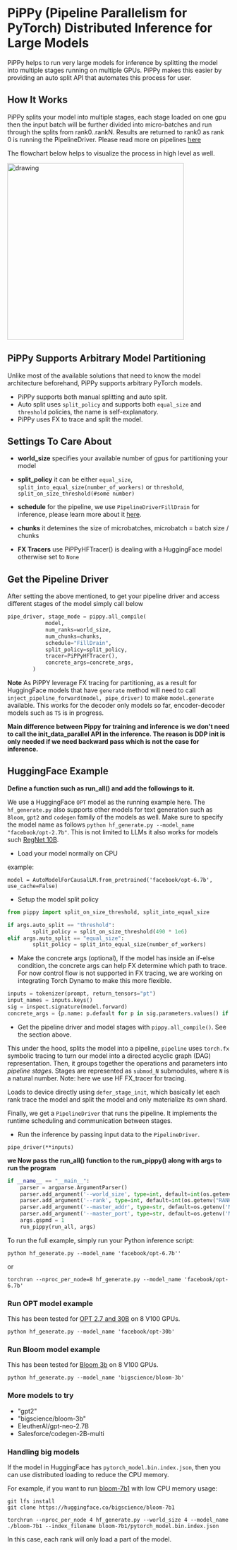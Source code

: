 # PiPPy (Pipeline Parallelism for PyTorch) Distributed Inference for Large Models

PiPPy helps to run very large models for inference by splitting the model into multiple stages running on multiple GPUs.
PiPPy makes this easier by providing an auto split API that automates this process for user.

## How It Works

PiPPy splits your model into multiple stages, each stage loaded on one gpu then the input batch will be further divided into micro-batches and run through the splits from
rank0..rankN. Results are returned to rank0 as rank 0 is running the PipelineDriver. Please read more on pipelines [here](https://github.com/pytorch/tau/blob/main/README.md)

The flowchart below helps to visualize the process in high level as well.

<img src="https://user-images.githubusercontent.com/9162336/207237303-86dc02fe-dae0-4335-8d23-c56d31ecdb87.png" alt="drawing" width="400"/>

## PiPPy Supports Arbitrary Model Partitioning

Unlike most of the available solutions that need to know the model architecture beforehand, PiPPy supports arbitrary PyTorch models.

- PiPPy supports both manual splitting and auto split.
- Auto split uses `split_policy` and supports both `equal_size` and `threshold` policies, the name is self-explanatory.
- PiPPy uses FX to trace and split the model.

## Settings To Care About

- **world_size** specifies your available number of gpus for partitioning your model

- **split_policy** it can be either `equal_size`, `split_into_equal_size(number_of_workers)` or `threshold`, `split_on_size_threshold(#some number)`

- **schedule** for the pipeline, we use `PipelineDriverFillDrain` for inference, please learn more about it [here](https://github.com/pytorch/tau/blob/main/README.md#advanced-pipeline-schedules).

- **chunks** it detemines the size of microbatches, microbatch = batch size / chunks

- **FX Tracers** use PiPPyHFTracer() is dealing with a HuggingFace model otherwise set to `None`

## Get the Pipeline Driver

After setting the above mentioned, to get your pipeline driver and access different stages of the model simply call below

```python
pipe_driver, stage_mode = pippy.all_compile(
            model,
            num_ranks=world_size,
            num_chunks=chunks,
            schedule="FillDrain",
            split_policy=split_policy,
            tracer=PiPPyHFTracer(),
            concrete_args=concrete_args,
        )
```

**Note** As PiPPY leverage FX tracing for partitioning, as a result for HuggingFace models that have `generate` method will need to call `inject_pipeline_forward(model, pipe_driver)` to make `model.generate` available. This works for the decoder only models so far, encoder-decoder models such as `T5` is in progress.

**Main difference between Pippy for training and inference is we don't need to call the init_data_parallel API in the inference. The reason is DDP init is only needed if we need backward pass which is not the case for inference.**

## HuggingFace Example

**Define a function such as run_all() and add the followings to it.**

We use a HuggingFace `OPT` model as the running example here. The `hf_generate.py` also supports other models for text generation such as `Bloom`, `gpt2` and `codegen` family of the models as well. Make sure to specify the model name as follows `python hf_generate.py --model_name "facebook/opt-2.7b"`. This is not limited to LLMs it also works for models such [RegNet 10B](https://huggingface.co/facebook/regnet-y-10b-seer).

- Load your model normally on CPU

example:

`model = AutoModelForCausalLM.from_pretrained('facebook/opt-6.7b', use_cache=False)`

- Setup the model split policy

```python
from pippy import split_on_size_threshold, split_into_equal_size

if args.auto_split == "threshold":
        split_policy = split_on_size_threshold(490 * 1e6)
elif args.auto_split == "equal_size":
        split_policy = split_into_equal_size(number_of_workers)
```

- Make the concrete args (optional), If the model has inside an if-else condition, the concrete args can help FX determine which path to trace. For now control flow is not supported in FX tracing, we are working on integrating Torch Dynamo to make this more flexible.

```python
inputs = tokenizer(prompt, return_tensors="pt")
input_names = inputs.keys()
sig = inspect.signature(model.forward)
concrete_args = {p.name: p.default for p in sig.parameters.values() if p.name not in input_names}
```

- Get the pipeline driver and model stages with `pippy.all_compile()`. See the section above.

This under the hood, splits the model into a pipeline, `pipeline` uses `torch.fx` symbolic tracing to turn our model into a directed acyclic graph (DAG) representation. Then, it groups together the operations and parameters into _pipeline stages_. Stages are represented as `submod_N` submodules, where `N` is a natural number. Note: here we use HF FX_tracer for tracing.

Loads to device directly using `defer_stage_init`, which basically let each rank trace the model and split the model and only materialize its own shard.

Finally, we get a `PipelineDriver` that runs the pipeline. It implements the runtime scheduling and communication between stages.

- Run the inference by passing input data to the `PipelineDriver`.

`pipe_driver(**inputs)`

**we Now pass the run_all() function to the run_pippy() along with args to run the program**

```python
if __name__ == "__main__":
    parser = argparse.ArgumentParser()
    parser.add_argument('--world_size', type=int, default=int(os.getenv("WORLD_SIZE", 8)))
    parser.add_argument('--rank', type=int, default=int(os.getenv("RANK", -1)))
    parser.add_argument('--master_addr', type=str, default=os.getenv('MASTER_ADDR', 'localhost'))
    parser.add_argument('--master_port', type=str, default=os.getenv('MASTER_PORT', '29500'))
    args.gspmd = 1
    run_pippy(run_all, args)
```

To run the full example, simply run your Python inference script:

`python hf_generate.py --model_name 'facebook/opt-6.7b''`

or

`torchrun --nproc_per_node=8 hf_generate.py --model_name 'facebook/opt-6.7b'`

### Run OPT model example

This has been tested for [OPT 2.7 and 30B](https://huggingface.co/facebook/opt-30b) on 8 V100 GPUs.

`python hf_generate.py --model_name 'facebook/opt-30b'`

### Run Bloom model example

This has been tested for [Bloom 3b](https://huggingface.co/docs/transformers/model_doc/bloom) on 8 V100 GPUs.

`python hf_generate.py --model_name 'bigscience/bloom-3b'`

### More models to try

- "gpt2"
- "bigscience/bloom-3b"
- EleutherAI/gpt-neo-2.7B
- Salesforce/codegen-2B-multi

### Handling big models

If the model in HuggingFace has `pytorch_model.bin.index.json`, then you can use distributed loading to reduce the CPU memory.

For example, if you want to run [bloom-7b1](https://huggingface.co/bigscience/bloom-7b1) with low CPU memory usage:

```
git lfs install
git clone https://huggingface.co/bigscience/bloom-7b1

torchrun --nproc_per_node 4 hf_generate.py --world_size 4 --model_name ./bloom-7b1 --index_filename bloom-7b1/pytorch_model.bin.index.json
```

In this case, each rank will only load a part of the model.

